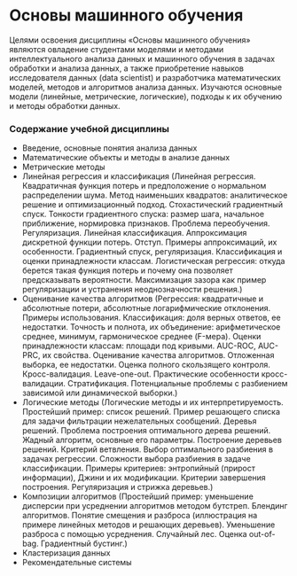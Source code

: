 # Основы машинного обучения

Целями освоения дисциплины «Основы машинного обучения» являются овладение студентами моделями и методами интеллектуального анализа данных и машинного обучения в задачах обработки и анализа данных, а также приобретение навыков исследователя данных (data scientist) и разработчика математических моделей, методов и алгоритмов анализа данных. Изучаются основные модели (линейные, метрические, логические), подходы к их обучению и методы обработки данных.

### Содержание учебной дисциплины
- Введение, основные понятия анализа данных
- Математические объекты и методы в анализе данных
- Метрические методы
- Линейная регрессия и классификация (Линейная регрессия. Квадратичная функция потерь и предположение о нормальном распределении шума. Метод наименьших квадратов: аналитическое решение и оптимизационный подход. Стохастический градиентный спуск. Тонкости градиентного спуска: размер шага, начальное приближение, нормировка признаков. Проблема переобучения. Регуляризация. Линейная классификация. Аппроксимация дискретной функции потерь. Отступ. Примеры аппроксимаций, их особенности. Градиентный спуск, регуляризация. Классификация и оценки принадлежности классам. Логистическая регрессия: откуда берется такая функция потерь и почему она позволяет предсказывать вероятности. Максимизация зазора как пример регуляризации и устранения неоднозначности решения.)
- Оценивание качества алгоритмов (Регрессия: квадратичные и абсолютные потери, абсолютные логарифмические отклонения. Примеры использования. Классификация: доля верных ответов, ее недостатки. Точность и полнота, их объединение: арифметическое среднее, минимум, гармоническое среднее (F-мера). Оценки принадлежности классам: площади под кривыми. AUC-ROC, AUC-PRC, их свойства. Оценивание качества алгоритмов. Отложенная выборка, ее недостатки. Оценка полного скользящего контроля. Кросс-валидация. Leave-one-out. Практические особенности кросс-валидации. Стратификация. Потенциальные проблемы с разбиением зависимой или динамической выборки.)
- Логические методы (Логические методы и их интерпретируемость. Простейший пример: список решений. Пример решающего списка для задачи фильтрации нежелательных сообщений. Деревья решений. Проблема построения оптимального дерева решений. Жадный алгоритм, основные его параметры. Построение деревьев решений. Критерий ветвления. Выбор оптимального разбиения в задачах регрессии. Сложности выбора разбиения в задаче классификации. Примеры критериев: энтропийный (прирост информации), Джини и их модификации. Критерии завершения построения. Регуляризация и стрижка деревьев.)
- Композиции алгоритмов (Простейший пример: уменьшение дисперсии при усреднении алгоритмов методом бутстреп. Блендинг алгоритмов. Понятие смещения и разброса (иллюстрация на примере линейных методов и решающих деревьев). Уменьшение разброса с помощью усреднения. Случайный лес. Оценка out-of-bag. Градиентный бустинг.)
- Кластеризация данных
- Рекомендательные системы
